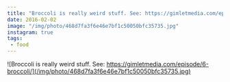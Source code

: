 ```yaml
---
title: "Broccoli is really weird stuff. See: https://gimletmedia.com/episode/6-broccoli/"
date: 2016-02-02
image: "/img/photo/468d7fa3f6e46e7bf1c50050bfc35735.jpg"
instagram: true
tags:
 - food
---
```


![Broccoli is really weird stuff. See: https://gimletmedia.com/episode/6-broccoli/](/img/photo/468d7fa3f6e46e7bf1c50050bfc35735.jpg)
